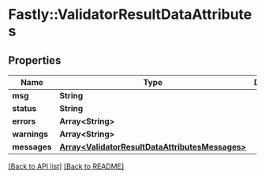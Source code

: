 # Fastly::ValidatorResultDataAttributes

## Properties

| Name | Type | Description | Notes |
| ---- | ---- | ----------- | ----- |
| **msg** | **String** |  | [optional] |
| **status** | **String** |  | [optional] |
| **errors** | **Array&lt;String&gt;** |  | [optional] |
| **warnings** | **Array&lt;String&gt;** |  | [optional] |
| **messages** | [**Array&lt;ValidatorResultDataAttributesMessages&gt;**](ValidatorResultDataAttributesMessages.md) |  | [optional] |

[[Back to API list]](../../README.md#endpoints) [[Back to README]](../../README.md)

